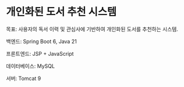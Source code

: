 # 개인화된 도서 추천 시스템

목표: 사용자의 독서 이력 및 관심사에 기반하여 개인화된 도서를 추천하는 시스템.

백엔드: Spring Boot 6, Java 21

프론트엔드: JSP + JavaScript

데이터베이스: MySQL

서버: Tomcat 9


